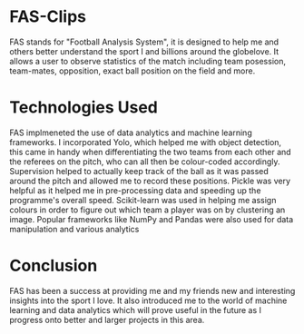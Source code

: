 # FAS-Clips
FAS stands for "Football Analysis System", it is designed to help me and others better understand the sport I and billions around the globelove. It allows a user to observe statistics of the match including team posession, team-mates, opposition, exact ball position on the field and more.  

# Technologies Used
FAS implmeneted the use of data analytics and machine learning frameworks. I incorporated Yolo, which helped me with object detection, this came in handy when differentiating the two teams from each other and the referees on the pitch, who can all then be colour-coded accordingly. Supervision helped to actually keep track of the ball as it was passed around the pitch and allowed me to record these positions. Pickle was very helpful as it helped me in pre-processing data and speeding up the programme's overall speed. Scikit-learn was used in helping me assign colours in order to figure out which team a player was on by clustering an image. Popular frameworks like NumPy and Pandas were also used for data manipulation and various analytics

# Conclusion
FAS has been a success at providing me and my friends new and interesting insights into the sport I love. It also introduced me to the world of machine learning and data analytics which will prove useful in the future as I progress onto better and larger projects in this area. 
